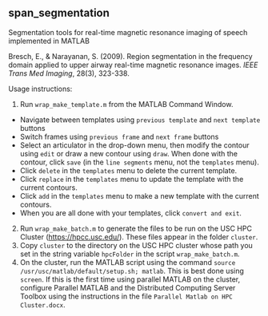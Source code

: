 span_segmentation
---
Segmentation tools for real-time magnetic resonance imaging of speech implemented in MATLAB

Bresch, E., & Narayanan, S. (2009). Region segmentation in the frequency domain applied to upper airway real-time magnetic resonance images. *IEEE Trans Med Imaging*, 28(3), 323-338.

Usage instructions:
1. Run `wrap_make_template.m` from the MATLAB Command Window.
  - Navigate between templates using `previous template` and `next template` buttons
  - Switch frames using `previous frame` and `next frame` buttons
  - Select an articulator in the drop-down menu, then modify the contour using `edit` or draw a new contour using `draw`. When done with the contour, click `save` (in the `line segments` menu, not the `templates` menu).
  - Click `delete` in the `templates` menu to delete the current template.
  - Click `replace` in the `templates` menu to update the template with the current contours.
  - Click `add` in the `templates` menu to make a new template with the current contours.
  - When you are all done with your templates, click `convert and exit`.
2. Run `wrap_make_batch.m` to generate the files to be run on the USC HPC Cluster (https://hpcc.usc.edu/). These files appear in the folder `cluster`.
3. Copy `cluster` to the directory on the USC HPC cluster whose path you set in the string variable `hpcFolder` in the script `wrap_make_batch.m`.
4. On the cluster, run the MATLAB script using the command `source /usr/usc/matlab/default/setup.sh; matlab`. This is best done using `screen`. If this is the first time using parallel MATLAB on the cluster, configure Parallel MATLAB and the Distributed Computing Server Toolbox using the instructions in the file `Parallel Matlab on HPC Cluster.docx`.
